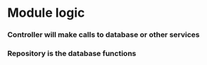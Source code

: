 # Module logic

### Controller will make calls to database or other services

### Repository is the database functions